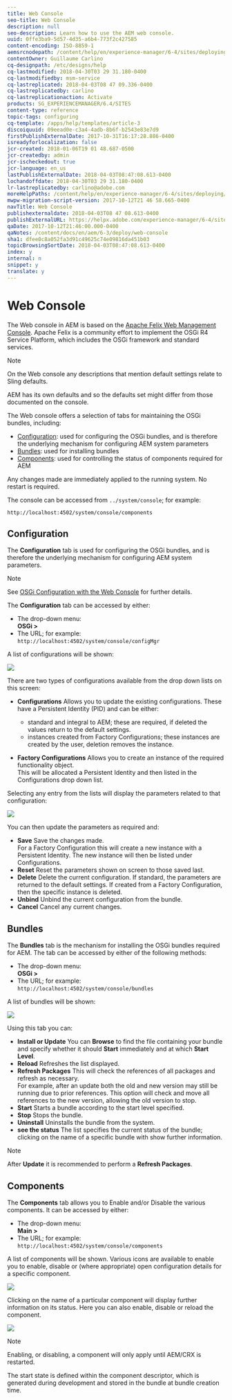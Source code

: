 ```yaml
---
title: Web Console
seo-title: Web Console
description: null
seo-description: Learn how to use the AEM web console.
uuid: 0ffe3ba9-5d57-4d35-a6b4-773f2c427585
content-encoding: ISO-8859-1
aemsrcnodepath: /content/help/en/experience-manager/6-4/sites/deploying/using/web-console
contentOwner: Guillaume Carlino
cq-designpath: /etc/designs/help
cq-lastmodified: 2018-04-30T03 29 31.180-0400
cq-lastmodifiedby: msm-service
cq-lastreplicated: 2018-04-03T08 47 09.336-0400
cq-lastreplicatedby: carlino
cq-lastreplicationaction: Activate
products: SG_EXPERIENCEMANAGER/6.4/SITES
content-type: reference
topic-tags: configuring
cq-template: /apps/help/templates/article-3
discoiquuid: 09eead0e-c3a4-4adb-8b6f-b2543e83e7d9
firstPublishExternalDate: 2017-10-31T16:17:28.886-0400
isreadyforlocalization: false
jcr-created: 2018-01-06T19 01 48.687-0500
jcr-createdby: admin
jcr-ischeckedout: true
jcr-language: en_us
lastPublishExternalDate: 2018-04-03T08:47:08.613-0400
lochandoffdate: 2018-04-30T03 29 31.180-0400
lr-lastreplicatedby: carlino@adobe.com
moreHelpPaths: /content/help/en/experience-manager/6-4/sites/deploying/morehelp/configuring;/content/help/en/experience-manager/6-4/sites/deploying/morehelp/configuring
mwpw-migration-script-version: 2017-10-12T21 46 58.665-0400
navTitle: Web Console
publishexternaldate: 2018-04-03T08 47 08.613-0400
publishExternalURL: https://helpx.adobe.com/experience-manager/6-4/sites/deploying/using/web-console.html
qaDate: 2017-10-12T21:46:00.000-0400
qaNotes: /content/docs/en/aem/6-3/deploy/web-console
sha1: dfee0c8a052fa3d91c49625c74e09816da451b03
topicBrowsingSortDate: 2018-04-03T08:47:08.613-0400
index: y
internal: n
snippet: y
translate: y
---
```


# Web Console

The Web console in AEM is based on the [Apache Felix Web Management Console](http://felix.apache.org/documentation/subprojects/apache-felix-web-console.html). Apache Felix is a community effort to implement the OSGi R4 Service Platform, which includes the OSGi framework and standard services.

>[!NOTE]
>
><p>On the Web console any descriptions that mention default settings relate to Sling defaults.</p> <p>AEM has its own defaults and so the defaults set might differ from those documented on the console.<br> </p>

The Web console offers a selection of tabs for maintaining the OSGi bundles, including:

* [Configuration](#Configuration): used for configuring the OSGi bundles, and is therefore the underlying mechanism for configuring AEM system parameters
* [Bundles](#Bundles): used for installing bundles
* [Components](#Components): used for controlling the status of components required for AEM

Any changes made are immediately applied to the running system. No restart is required.

The console can be accessed from `../system/console`; for example:

`http://localhost:4502/system/console/components`

## Configuration

The **Configuration** tab is used for configuring the OSGi bundles, and is therefore the underlying mechanism for configuring AEM system parameters.

>[!NOTE]
>
><p>See <a href="/content/help/en/experience-manager/6-4/sites/deploying/using/configuring-osgi.html">OSGi Configuration with the Web Console</a> for further details.</p>

The **Configuration** tab can be accessed by either:

* The drop-down menu:  
  **OSGi &gt;**
* The URL; for example:  
  `http://localhost:4502/system/console/configMgr`

A list of configurations will be shown:

![](assets/screen_shot_2012-02-15at52308pm.png)

There are two types of configurations available from the drop down lists on this screen:

* **Configurations** 
  Allows you to update the existing configurations. These have a Persistent Identity (PID) and can be either:

    * standard and integral to AEM; these are required, if deleted the values return to the default settings.    
    * instances created from Factory Configurations; these instances are created by the user, deletion removes the instance.

* **Factory Configurations** 
  Allows you to create an instance of the required functionality object.  
  This will be allocated a Persistent Identity and then listed in the Configurations drop down list.

Selecting any entry from the lists will display the parameters related to that configuration:

![](assets/chlimage_1.png)

You can then update the parameters as required and:

* **Save** 
  Save the changes made.  
  For a Factory Configuration this will create a new instance with a Persistent Identity. The new instance will then be listed under Configurations.
* **Reset** 
  Reset the parameters shown on screen to those saved last.
* **Delete** 
  Delete the current configuration. If standard, the parameters are returned to the default settings. If created from a Factory Configuration, then the specific instance is deleted.
* **Unbind** 
  Unbind the current configuration from the bundle.
* **Cancel** 
  Cancel any current changes.

## Bundles

The **Bundles** tab is the mechanism for installing the OSGi bundles required for AEM. The tab can be accessed by either of the following methods:

* The drop-down menu:  
  **OSGi &gt;**
* The URL; for example:  
  `http://localhost:4502/system/console/bundles`

A list of bundles will be shown:

![](assets/screen_shot_2012-02-15at44740pm.png)

Using this tab you can:

* **Install or Update** 
  You can **Browse** to find the file containing your bundle and specify whether it should **Start** immediately and at which **Start Level**.
* **Reload** 
  Refreshes the list displayed.
* **Refresh Packages** 
  This will check the references of all packages and refresh as necessary.  
  For example, after an update both the old and new version may still be running due to prior references. This option will check and move all references to the new version, allowing the old version to stop.
* **Start** 
  Starts a bundle according to the start level specified.
* **Stop** 
  Stops the bundle.
* **Uninstall** 
  Uninstalls the bundle from the system.
* **see the status** 
  The list specifies the current status of the bundle; clicking on the name of a specific bundle with show further information.

>[!NOTE]
>
><p>After <b>Update</b> it is recommended to perform a <b>Refresh Packages</b>.</p>

## Components

The **Components** tab allows you to Enable and/or Disable the various components. It can be accessed by either:

* The drop-down menu:  
  **Main &gt;**
* The URL; for example:  
  `http://localhost:4502/system/console/components`

A list of components will be shown. Various icons are available to enable you to enable, disable or (where appropriate) open configuration details for a specific component.

![](assets/screen_shot_2012-02-15at52144pm.png)

Clicking on the name of a particular component will display further information on its status. Here you can also enable, disable or reload the component.

![](assets/chlimage_1.png)

>[!NOTE]
>
><p>Enabling, or disabling, a component will only apply until AEM/CRX is restarted. </p> <p>The start state is defined within the component descriptor, which is generated during development and stored in the bundle at bundle creation time.</p> 
